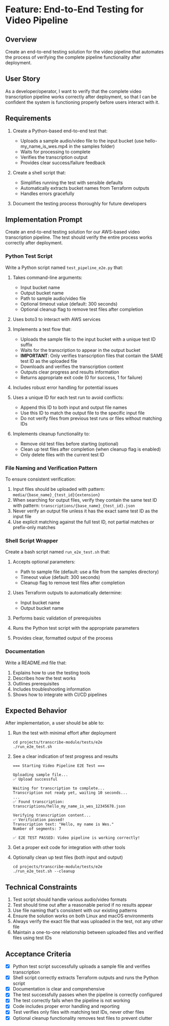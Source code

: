 # Feature: End-to-End Testing for Video Pipeline

## Overview
Create an end-to-end testing solution for the video pipeline that automates the process of verifying the complete pipeline functionality after deployment.

## User Story
As a developer/operator, I want to verify that the complete video transcription pipeline works correctly after deployment, so that I can be confident the system is functioning properly before users interact with it.

## Requirements

1. Create a Python-based end-to-end test that:
   - Uploads a sample audio/video file to the input bucket (use hello-my_name_is_wes.mp4 in the samples folder)
   - Waits for processing to complete
   - Verifies the transcription output
   - Provides clear success/failure feedback

2. Create a shell script that:
   - Simplifies running the test with sensible defaults
   - Automatically extracts bucket names from Terraform outputs
   - Handles errors gracefully

3. Document the testing process thoroughly for future developers

## Implementation Prompt

Create an end-to-end testing solution for our AWS-based video transcription pipeline. The test should verify the entire process works correctly after deployment.

### Python Test Script

Write a Python script named `test_pipeline_e2e.py` that:

1. Takes command-line arguments:
   - Input bucket name
   - Output bucket name
   - Path to sample audio/video file
   - Optional timeout value (default: 300 seconds)
   - Optional cleanup flag to remove test files after completion

2. Uses boto3 to interact with AWS services

3. Implements a test flow that:
   - Uploads the sample file to the input bucket with a unique test ID suffix
   - Waits for the transcription to appear in the output bucket
   - **IMPORTANT**: Only verifies transcription files that contain the SAME test ID as the uploaded file
   - Downloads and verifies the transcription content
   - Outputs clear progress and results information
   - Returns appropriate exit code (0 for success, 1 for failure)

4. Includes robust error handling for potential issues

5. Uses a unique ID for each test run to avoid conflicts:
   - Append this ID to both input and output file names
   - Use this ID to match the output file to the specific input file
   - Do not verify files from previous test runs or files without matching IDs

6. Implements cleanup functionality to:
   - Remove old test files before starting (optional)
   - Clean up test files after completion (when cleanup flag is enabled)
   - Only delete files with the current test ID

### File Naming and Verification Pattern

To ensure consistent verification:

1. Input files should be uploaded with pattern: `media/{base_name}_{test_id}{extension}`
2. When searching for output files, verify they contain the same test ID with pattern: `transcriptions/{base_name}_{test_id}.json`
3. Never verify an output file unless it has the exact same test ID as the input file
4. Use explicit matching against the full test ID, not partial matches or prefix-only matches

### Shell Script Wrapper

Create a bash script named `run_e2e_test.sh` that:

1. Accepts optional parameters:
   - Path to sample file (default: use a file from the samples directory)
   - Timeout value (default: 300 seconds)
   - Cleanup flag to remove test files after completion

2. Uses Terraform outputs to automatically determine:
   - Input bucket name
   - Output bucket name

3. Performs basic validation of prerequisites

4. Runs the Python test script with the appropriate parameters

5. Provides clear, formatted output of the process

### Documentation

Write a README.md file that:

1. Explains how to use the testing tools
2. Describes how the test works
3. Outlines prerequisites
4. Includes troubleshooting information
5. Shows how to integrate with CI/CD pipelines

## Expected Behavior

After implementation, a user should be able to:

1. Run the test with minimal effort after deployment
   ```
   cd projects/transcribe-module/tests/e2e
   ./run_e2e_test.sh
   ```

2. See a clear indication of test progress and results
   ```
   === Starting Video Pipeline E2E Test ===
   
   Uploading sample file...
   ✅ Upload successful
   
   Waiting for transcription to complete...
   Transcription not ready yet, waiting 10 seconds...
   ...
   ✅ Found transcription: transcriptions/hello_my_name_is_wes_12345678.json
   
   Verifying transcription content...
   ✅ Verification passed!
   Transcription text: "Hello, my name is Wes."
   Number of segments: 7
   
   ✅ E2E TEST PASSED: Video pipeline is working correctly!
   ```

3. Get a proper exit code for integration with other tools

4. Optionally clean up test files (both input and output)
   ```
   cd projects/transcribe-module/tests/e2e
   ./run_e2e_test.sh --cleanup
   ```

## Technical Constraints

1. Test script should handle various audio/video formats
2. Test should time out after a reasonable period if no results appear
3. Use file naming that's consistent with our existing patterns
4. Ensure the solution works on both Linux and macOS environments
5. Always verify the exact file that was uploaded in the test, not any other file
6. Maintain a one-to-one relationship between uploaded files and verified files using test IDs

## Acceptance Criteria

- [x] Python test script successfully uploads a sample file and verifies transcription
- [x] Shell script correctly extracts Terraform outputs and runs the Python script
- [x] Documentation is clear and comprehensive
- [x] The test successfully passes when the pipeline is correctly configured
- [x] The test correctly fails when the pipeline is not working
- [x] Code includes proper error handling and reporting
- [x] Test verifies only files with matching test IDs, never other files
- [x] Optional cleanup functionality removes test files to prevent clutter
